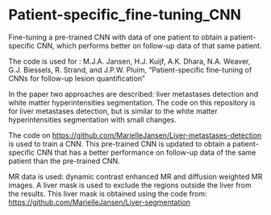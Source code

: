 # Patient-specific_fine-tuning_CNN

Fine-tuning a pre-trained CNN with data of one patient to obtain a patient-specific CNN, which performs better on follow-up data of that same patient.

The code is used for : M.J.A. Jansen, H.J. Kuijf, A.K. Dhara, N.A. Weaver, G.J. Biessels, R. Strand, and J.P.W. Pluim, “Patient-specific fine-tuning of CNNs for follow-up lesion quantification”

In the paper two approaches are described: liver metastases detection and white matter hyperintensities segmentation. The code on this repository is for liver metastases detection, but is similar to the white matter hyperintensities segmentation with small changes.

The code on https://github.com/MarielleJansen/Liver-metastases-detection is used to train a CNN. This pre-trained CNN is updated to obtain a patient-specific CNN that has a better performance on follow-up data of the same patient than the pre-trained CNN.

MR data is used: dynamic contrast enhanced MR and diffusion weighted MR images. A liver mask is used to exclude the regions outside the liver from the results. This liver mask is obtained using the code from: https://github.com/MarielleJansen/Liver-segmentation
